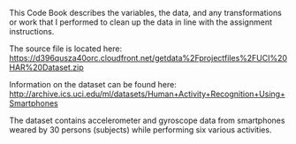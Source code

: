 This Code Book describes the variables, the data, and any transformations or work that I performed to clean up the data in line with the assignment instructions.

The source file is located here: https://d396qusza40orc.cloudfront.net/getdata%2Fprojectfiles%2FUCI%20HAR%20Dataset.zip

Information on the dataset can be found here: http://archive.ics.uci.edu/ml/datasets/Human+Activity+Recognition+Using+Smartphones

The dataset contains accelerometer and gyroscope data from smartphones weared by 30 persons (subjects) while performing six various activities.

